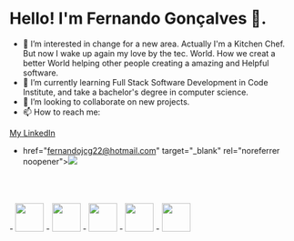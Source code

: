 # Hello! I'm Fernando Gonçalves 👋.
- 👀 I’m interested in change for a new area. Actually I'm a Kitchen Chef. But now I wake up again my love by the tec. World. How we creat a better World helping other people creating a amazing and Helpful software. 
- 🌱 I’m currently learning Full Stack Software Development in Code Institute, and take a bachelor's degree in computer science. 
- 💞️ I’m looking to collaborate on new projects. 
- 📫 How to reach me:
  
[My LinkedIn](www.linkedin.com/in/fernando-goncalves2202)
-  href="fernandojcg22@hotmail.com" target="_blank" rel="noreferrer noopener"><img src="https://img.shields.io/badge/Microsoft_Outlook-0078D4?style=for-the-badge&logo=microsoft-outlook&logoColor=white"/></a>

  <br>
  <br>
  <br>
<div style="display: inline; list-style-type: none;">
- <img width='50' height='50' src="https://cdn.jsdelivr.net/gh/devicons/devicon/icons/html5/html5-original-wordmark.svg" />
- <img width='50' height='50' src="https://cdn.jsdelivr.net/gh/devicons/devicon/icons/css3/css3-original-wordmark.svg" />
- <img width='50' height='50' src="https://cdn.jsdelivr.net/gh/devicons/devicon/icons/javascript/javascript-original.svg" />
- <img width='50' height='50' src="https://cdn.jsdelivr.net/gh/devicons/devicon/icons/python/python-original.svg" />
- <img width='50' height='50' src="https://cdn.jsdelivr.net/gh/devicons/devicon/icons/django/django-plain.svg" />
</div>
<!---
Goncalves95/Goncalves95 is a ✨ special ✨ repository because its `README.md` (this file) appears on your GitHub profile.
You can click the Preview link to take a look at your changes.
--->
